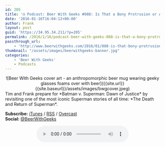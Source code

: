 ```yaml
---
id: 205
title: '☊ Podcast: Beer With Geeks #088: Is That a Bony Protrusion or Are You Happy To See Me?'
date: '2016-01-16T16:04:12+00:00'
author: Frank
layout: post
guid: 'https://34.95.34.211/?p=205'
permalink: /2016/1/16/podcast-beer-with-geeks-088-is-that-a-bony-protrusion-or-are-you-happy-to-see-me/
passthrough_url:
    - 'http://www.beerwithgeeks.com/2016/01/088-is-that-bony-protrusion-or-are-you.html'
thumbnail: "/assets/images/beerwithgeeks-banner.jpg"
categories:
    - 'Beer With Geeks'
    - Podcasts
---
```

<div markdown="1" style="text-align: center;">
![Beer With Geeks cover art - an anthropomorphic beer mug wearing geeky glasses foams over with beer]({{site.url}}{{site.baseurl}}/assets/images/bwgcover.jpeg)
</div>
Tim and Frank prepare for *Batman v. Superman: Dawn of Justice* by revisiting one of the most iconic Superman stories of all time: *The Death and Return of Superman*.

**Subscribe:** [iTunes](https://itunes.apple.com/us/podcast/beer-with-geeks/id910485914?mt=2) / [RSS](http://feeds.feedburner.com/beerwithgeeks) / [Overcast](https://overcast.fm/itunes910485914/beer-with-geeks-a-geek-pop-culture-podcast)  
**Social:** [@BeerWithGeeks](https://twitter.com/beerwithgeeks)

<div markdown="1" style="text-align: center;">
<audio controls="controls"><source src="http://www.podtrac.com/pts/redirect.mp3/archive.org/download/BWG088/BWG088.mp3" type="audio/mpeg"></source><embed height="80px" width="100px"></embed> Your browser does not support this audio</audio>
</div>